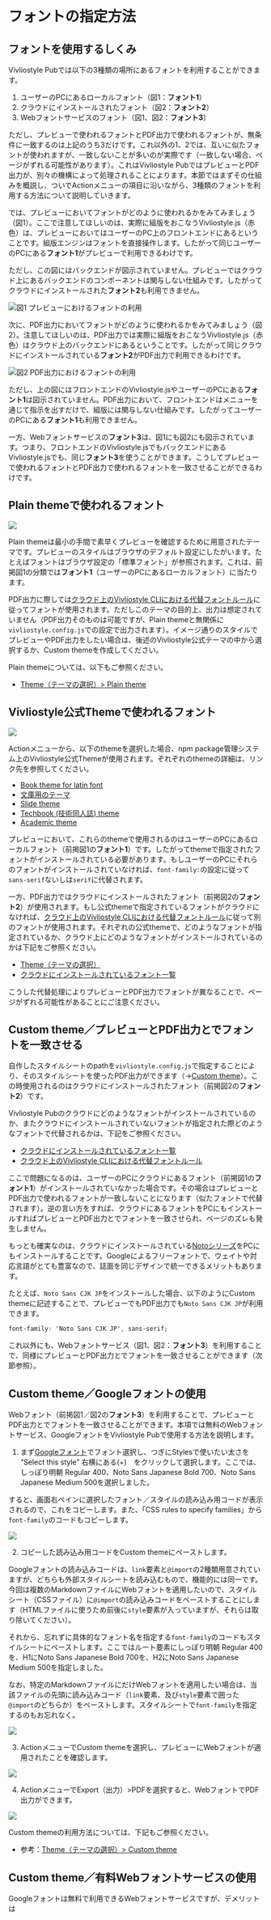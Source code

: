 # フォントの指定方法

## フォントを使用するしくみ

Vivliostyle Pubでは以下の3種類の場所にあるフォントを利用することができます。

1. ユーザーのPCにあるローカルフォント（図1：**フォント1**）
2. クラウドにインストールされたフォント（図2：**フォント2**）
3. Webフォントサービスのフォント（図1、図2：**フォント3**）

ただし、プレビューで使われるフォントとPDF出力で使われるフォントが、無条件に一致するのは上記のうち3だけです。これ以外の1、2では、互いに似たフォントが使われますが、一致しないことが多いのが実際です（一致しない場合、ページがずれる可能性があります）。これはVivliostyle PubではプレビューとPDF出力が、別々の機構によって処理されることによります。本節ではまずその仕組みを概説し、ついでActionメニューの項目に沿いながら、3種類のフォントを利用する方法について説明していきます。

では、プレビューにおいてフォントがどのように使われるかをみてみましょう（図1）。ここで注意してほしいのは、実際に組版をおこなうVivliostyle.js（赤色）は、プレビューにおいてはユーザーのPC上のフロントエンドにあるということです。組版エンジンはフォントを直接操作します。したがって同じユーザーのPCにある**フォント1**がプレビューで利用できるわけです。

ただし、この図にはバックエンドが図示されていません。プレビューではクラウド上にあるバックエンドのコンポーネントは関与しない仕組みです。したがってクラウドにインストールされた**フォント2**も利用できません。

<img src="images/create-and-save-documents/how-to-specify-fonts/fig-1.jpg" alt="図1 プレビューにおけるフォントの利用" style="max-height: 500px;">

次に、PDF出力においてフォントがどのように使われるかをみてみましょう（図2）。注意してほしいのは、PDF出力では実際に組版をおこなうVivliostyle.js（赤色）はクラウド上のバックエンドにあるということです。したがって同じクラウドにインストールされている**フォント2**がPDF出力で利用できるわけです。

<img src="images/create-and-save-documents/how-to-specify-fonts/fig-2.jpg" alt="図2 PDF出力におけるフォントの利用" style="max-height: 500px;">

ただし、上の図にはフロントエンドのVivliostyle.jsやユーザーのPCにある**フォント1**は図示されていません。PDF出力において、フロントエンドはメニューを通じて指示を出すだけで、組版には関与しない仕組みです。したがってユーザーのPCにある**フォント1**も利用できません。

一方、Webフォントサービスの**フォント3**は、図1にも図2にも図示されています。つまり、フロントエンドのVivliostyle.jsでもバックエンドにあるVivliostyle.jsでも、同じ**フォント3**を使うことができます。こうしてプレビューで使われるフォントとPDF出力で使われるフォントを一致させることができるわけです。

## Plain themeで使われるフォント

![ ](images/create-and-save-documents/how-to-specify-fonts/fig-3.png)

Plain themeは最小の手間で素早くプレビューを確認するために用意されたテーマです。プレビューのスタイルはブラウザのデフォルト設定にしたがいます。たとえばフォントはブラウザ設定の「標準フォント」が参照されます。これは、前掲図1の分類では**フォント1**（ユーザーのPCにあるローカルフォント）に当たります。

PDF出力に際しては[クラウド上のVivliostyle CLIにおける代替フォントルール](/ja/create-and-save-documents/additional-information-on-fonts.md#クラウド上のvivliostyle-cliにおける代替フォントルール)に従ってフォントが使用されます。ただしこのテーマの目的上、出力は想定されていません（PDF出力そのものは可能ですが、Plain themeと無関係に`vivliostyle.config.js`での設定で出力されます）。イメージ通りのスタイルでプレビューやPDF出力をしたい場合は、後述のVivliostyle公式テーマの中から選択するか、Custom themeを作成してください。

Plain themeについては、以下もご参照ください。

- [Theme（テーマの選択）> Plain theme](/ja/functions-of-the-actions-menu/theme.md#plain-theme)

## Vivliostyle公式Themeで使われるフォント

![ ](images/create-and-save-documents/how-to-specify-fonts/fig-4.png)

Actionメニューから、以下のthemeを選択した場合、npm package管理システム上のVivliostyle公式Themeが使用されます。ぞれぞれのthemeの詳細は、リンク先を参照してください。

- [Book theme for latin font](/ja/functions-of-the-actions-menu/theme.md#book-theme-for-latin-font)
- [文庫用のテーマ](/ja/functions-of-the-actions-menu/theme.md#文庫用のテーマ)
- [Slide theme](/ja/functions-of-the-actions-menu/theme.md#slide-theme)
- [Techbook (技術同人誌) theme](/ja/functions-of-the-actions-menu/theme.md#techbook-技術同人誌-theme)
- [Academic theme](/ja/functions-of-the-actions-menu/theme.md#academic-theme) 

プレビューにおいて、これらのthemeで使用されるのはユーザーのPCにあるローカルフォント（前掲図1の**フォント1**）です。したがってthemeで指定されたフォントがインストールされている必要があります。もしユーザーのPCにそれらのフォントがインストールされていなければ、`font-family:`の設定に従って`sans-serif`ないしは`serif`に代替されます。

一方、PDF出力ではクラウドにインストールされたフォント（前掲図2の**フォント2**）が使用されます。もし公式themeで指定されているフォントがクラウドになければ、[クラウド上のVivliostyle CLIにおける代替フォントルール](/ja/create-and-save-documents/additional-information-on-fonts.md#クラウド上のvivliostyle-cliにおける代替フォントルール)に従って別のフォントが使用されます。それぞれの公式themeで、どのようなフォントが指定されているか、クラウド上にどのようなフォントがインストールされているのかは下記をご参照ください。

- [Theme（テーマの選択）](/ja/functions-of-the-actions-menu/theme.md)
- [クラウドにインストールされているフォント一覧](/ja/create-and-save-documents/additional-information-on-fonts.md#クラウドにインストールされているフォント一覧)

こうした代替処理によりプレビューとPDF出力でフォントが異なることで、ページがずれる可能性があることにご注意ください。

## Custom theme／プレビューとPDF出力とでフォントを一致させる

自作したスタイルシートのpathを`vivliostyle.config.js`で指定することにより、そのスタイルシートを使ったPDF出力ができます（→[Custom theme](/ja/functions-of-the-actions-menu/theme.md#custom-theme)）。この時使用されるのはクラウドにインストールされたフォント（前掲図2の**フォント2**）です。

Vivliostyle Pubのクラウドにどのようなフォントがインストールされているのか、またクラウドにインストールされていないフォントが指定された際どのようなフォントで代替されるかは、下記をご参照ください。

- [クラウドにインストールされているフォント一覧](/ja/create-and-save-documents/additional-information-on-fonts.md#クラウドにインストールされているフォント一覧)
- [クラウド上のVivliostyle CLIにおける代替フォントルール](/ja/create-and-save-documents/additional-information-on-fonts.md#クラウド上のvivliostyle-cliにおける代替フォントルール)

ここで問題になるのは、ユーザーのPCにクラウドにあるフォント（前掲図1の**フォント1**）がインストールされていなかった場合です。その場合はプレビューとPDF出力で使われるフォントが一致しないことになります（似たフォントで代替されます）。逆の言い方をすれば、クラウドにあるフォントをPCにもインストールすればプレビューとPDF出力とでフォントを一致させられ、ページのズレも発生しません。

もっとも確実なのは、クラウドにインストールされている[Notoシリーズ](https://fonts.google.com/?query=noto)をPCにもインストールすることです。Googleによるフリーフォントで、ウェイトや対応言語がとても豊富なので、誌面を同じデザインで統一できるメリットもあります。

たとえば、`Noto Sans CJK JP`をインストールした場合、以下のようにCustom themeに記述することで、プレビューでもPDF出力でも`Noto Sans CJK JP`が利用できます。

```css
font-family: 'Noto Sans CJK JP', sans-serif;
```

これ以外にも、Webフォントサービス（図1、図2：**フォント3**）を利用することで、同様にプレビューとPDF出力とでフォントを一致させることができます（次節参照）。

## Custom theme／Googleフォントの使用

Webフォント（前掲図1／図2の**フォント3**）を利用することで、プレビューとPDF出力とでフォントを一致させることができます。本項では無料のWebフォントサービス、GoogleフォントをVivliostyle Pubで使用する方法を説明します。

1. まず[Googleフォント](https://fonts.google.com/)でフォント選択し、つぎにStylesで使いたい太さを “Select this style” 右横にある(+)　をクリックして選択します。ここでは、しっぽり明朝 Regular 400、Noto Sans Japanese Bold 700、Noto Sans Japanese Medium 500を選択しました。

すると、画面右ペインに選択したフォント／スタイルの読み込み用コードが表示されるので、これをコピーします。また、「CSS rules to specify families」から`font-family`のコードもコピーします。

![ ](images/create-and-save-documents/how-to-specify-fonts/fig-7.png)

2. コピーした読み込み用コードをCustom themeにペーストします。

Googleフォントの読み込みコードは、`link`要素と`@import`の2種類用意されていますが、どちらも外部スタイルシートを読み込むもので、機能的には同一です。今回は複数のMarkdownファイルにWebフォントを適用したいので、スタイルシート（CSSファイル）に`@import`の読み込みコードをペーストすることにします（HTMLファイルに使うため前後に`style`要素が入っていますが、それらは取り除いてください）。

それから、忘れずに具体的なフォント名を指定する`font-family`のコードもスタイルシートにペーストします。ここではルート要素にしっぽり明朝 Regular 400を、H1にNoto Sans Japanese Bold 700を、H2にNoto Sans Japanese Medium 500を指定しました。

なお、特定のMarkdownファイルにだけWebフォントを適用したい場合は、当該ファイルの先頭に読み込みコード（`link`要素、及び`style`要素で囲った`@import`のどちらか）をペーストします。スタイルシートで`font-family`を指定するのもお忘れなく。

![ ](images/create-and-save-documents/how-to-specify-fonts/fig-8.png)

3. ActionメニューでCustom themeを選択し、プレビューにWebフォントが適用されたことを確認します。

![ ](images/create-and-save-documents/how-to-specify-fonts/fig-9.png)

4. ActionメニューでExport（出力）>PDFを選択すると、WebフォントでPDF出力ができます。

![ ](images/create-and-save-documents/how-to-specify-fonts/fig-10.png)

Custom themeの利用方法については、下記もご参照ください。

- 参考：[Theme（テーマの選択）> Custom theme](/ja/functions-of-the-actions-menu/theme.md#custom-theme)

## Custom theme／有料Webフォントサービスの使用      

Googleフォントは無料で利用できるWebフォントサービスですが、デメリットは

